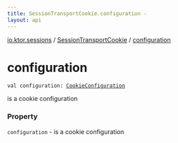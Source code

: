 ```yaml
---
title: SessionTransportCookie.configuration - 
layout: api
---
```


<div class='api-docs-breadcrumbs'><a href="../index.html">io.ktor.sessions</a> / <a href="index.html">SessionTransportCookie</a> / <a href="./configuration.html">configuration</a></div>

# configuration

<div class="signature"><code><span class="keyword">val </span><span class="identifier">configuration</span><span class="symbol">: </span><a href="../-cookie-configuration/index.html"><span class="identifier">CookieConfiguration</span></a></code></div>

is a cookie configuration

### Property

<code>configuration</code> - is a cookie configuration